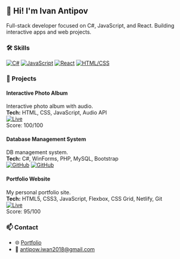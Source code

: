 ## 👋 Hi! I'm Ivan Antipov

Full-stack developer focused on C#, JavaScript, and React. Building interactive apps and web projects.

### 🛠️ Skills
[![C#](https://img.shields.io/badge/C%23-512BD4?style=for-the-badge&logo=c-sharp&logoColor=white)](https://learn.microsoft.com/en-us/dotnet/csharp/)
[![JavaScript](https://img.shields.io/badge/JavaScript-F7DF1E?style=for-the-badge&logo=javascript&logoColor=black)](https://developer.mozilla.org/en-US/docs/Web/JavaScript)
[![React](https://img.shields.io/badge/React-20232A?style=for-the-badge&logo=react&logoColor=61DAFB)](https://react.dev/)
[![HTML/CSS](https://img.shields.io/badge/HTML/CSS-1497FF?style=for-the-badge&logo=html5&logoColor=white)](https://developer.mozilla.org/en-US/docs/Web/HTML)

### 🚀 Projects

#### Interactive Photo Album
Interactive photo album with audio.  
**Tech:** HTML, CSS, JavaScript, Audio API  
[![Live](https://img.shields.io/badge/Live-00D084?style=for-the-badge&logo=netlify&logoColor=white)](https://memories-forever-2025.netlify.app/)  
Score: 100/100

#### Database Management System
DB management system.  
**Tech:** C#, WinForms, PHP, MySQL, Bootstrap  
[![GitHub](https://img.shields.io/badge/GitHub-100000?style=for-the-badge&logo=github&logoColor=white)](https://github.com/Ant1Van/csharp-db-app)
[![GitHub](https://img.shields.io/badge/GitHub-100000?style=for-the-badge&logo=github&logoColor=white)](https://github.com/Ant1Van/php-interface)  

#### Portfolio Website
My personal portfolio site.  
**Tech:** HTML5, CSS3, JavaScript, Flexbox, CSS Grid, Netlify, Git  
[![Live](https://img.shields.io/badge/Live-00D084?style=for-the-badge&logo=netlify&logoColor=white)](https://ant1van-portfolio.netlify.app/)  
Score: 95/100

### 📫 Contact
- 🌐 [Portfolio](https://ant1van-portfolio.netlify.app/)
- 📧 antipow.iwan2018@gmail.com

